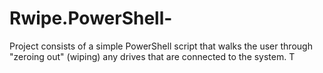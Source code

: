 # Rwipe.PowerShell-
Project consists of a simple PowerShell script that walks the user through "zeroing out" (wiping) any drives that are connected to the system. T
